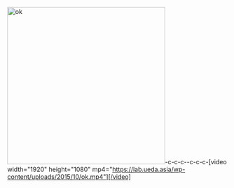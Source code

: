 <a href="https://lab.ueda.asia/wp-content/uploads/2015/10/ok.gif"><img src="https://lab.ueda.asia/wp-content/uploads/2015/10/ok.gif" alt="ok" width="360" height="360" class="alignleft size-full wp-image-220" /></a>-c-c-c--c-c-c-[video width="1920" height="1080" mp4="https://lab.ueda.asia/wp-content/uploads/2015/10/ok.mp4"][/video]
